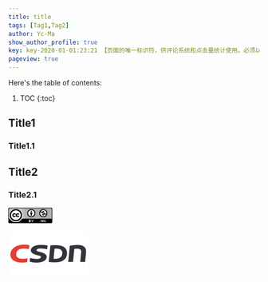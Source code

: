 ```yaml
---
title: title
tags: [Tag1,Tag2]
author: Yc-Ma
show_author_profile: true
key: key-2020-01-01:23:21 【页面的唯一标识符，供评论系统和点击量统计使用。必须以字母（[A-Za-z]）开头，其后可以接若干字母、数字（[0-9]）、连字符（-）、下划线（_）、冒号（:）和小数点（.）。】
pageview: true
---
```


Here's the table of contents:
1. TOC
{:toc}

## Title1

### Title1.1

## Title2

### Title2.1

![TeXt Theme](https://raw.githubusercontent.com/crazyyanchao/blog/master/images/Attribution-NonCommercial-4.0-International.png)

![CSDN](https://raw.githubusercontent.com/crazyyanchao/blog/master/images/csdn-logo.png)

